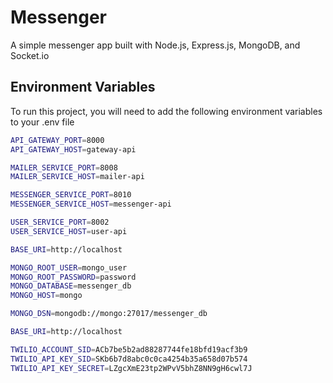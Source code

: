 # Messenger

A simple messenger app built with Node.js, Express.js, MongoDB, and Socket.io

## Environment Variables

To run this project, you will need to add the following environment variables to your .env file

```bash
API_GATEWAY_PORT=8000
API_GATEWAY_HOST=gateway-api

MAILER_SERVICE_PORT=8008
MAILER_SERVICE_HOST=mailer-api

MESSENGER_SERVICE_PORT=8010
MESSENGER_SERVICE_HOST=messenger-api

USER_SERVICE_PORT=8002
USER_SERVICE_HOST=user-api

BASE_URI=http://localhost

MONGO_ROOT_USER=mongo_user
MONGO_ROOT_PASSWORD=password
MONGO_DATABASE=messenger_db
MONGO_HOST=mongo

MONGO_DSN=mongodb://mongo:27017/messenger_db

BASE_URI=http://localhost

TWILIO_ACCOUNT_SID=ACb7be5b2ad88287744fe18bfd19acf3b9
TWILIO_API_KEY_SID=SKb6b7d8abc0c0ca4254b35a658d07b574
TWILIO_API_KEY_SECRET=LZgcXmE23tp2WPvV5bhZ8NN9gH6cwl7J

```
